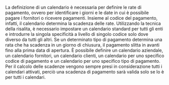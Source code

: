 La definizione di un calendario è necessaria per definire le rate di pagamento, ovvero per identificare i giorni e le date in cui è possibile pagare i fornitori o ricevere pagamenti. Insieme al codice del pagamento, infatti, il calendario determina la scadenza delle rate.
Utilizzando la tecnica della risalita, è necessario impostare un calendario standard per tutti gli enti e introdurre la singola specificità a livello di singolo codice solo dove diverso da tutti gli altri.
Se un determinato tipo di pagamento determina una rata che ha scadenza in un giorno di chiusura, il pagamento slitta in avanti fino alla prima data di apertura.
È possibile definire un calendario aziendale, un calendario fornitori, un calendario clienti, un calendario per uno specifico codice di pagamento e un calendario per uno specifico tipo di pagamento.
Per il calcolo delle scadenze vengono sempre presi in considerazione tutti i calendari attivati, perciò una scadenza di pagamento sarà valida solo se lo è per tutti i calendari.
